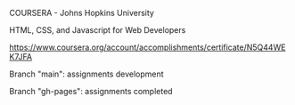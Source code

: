 COURSERA - Johns Hopkins University

HTML, CSS, and Javascript for Web Developers

https://www.coursera.org/account/accomplishments/certificate/N5Q44WEK7JFA



Branch "main": assignments development

Branch "gh-pages": assignments completed 

